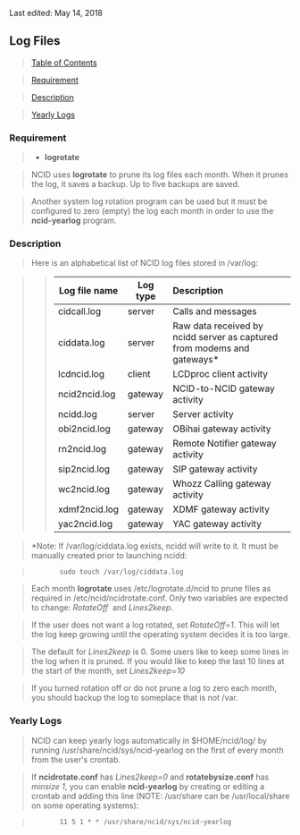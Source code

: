 <!-- Log.md - Removable HEADER Start -->

Last edited: May 14, 2018

<!-- Removable HEADER End -->

## <a name="log_top"></a> Log Files

> [Table of Contents](#doc_top)

> [Requirement](#log_req)

> [Description](#log_des)

> [Yearly Logs](#log_year)

### <a name="log_req"></a> Requirement

> - **logrotate**

> NCID uses **logrotate** to prune its log files each month. When it prunes the
> log, it saves a backup. Up to five backups are saved.

> Another system log rotation program can be used but it must be configured
> to zero (empty) the log each month in order to use the **ncid-yearlog**
> program.

### <a name="log_des"></a> Description

> Here is an alphabetical list of NCID log files stored in /var/log:

> > | Log file name | Log type | Description                                                              |
> > | ------------- | -------- | :----------------------------------------------------------------------- |
> > | cidcall.log   | server   | Calls and messages                                                       |
> > | ciddata.log   | server   | Raw data received by ncidd server as captured from modems and gateways\* |
> > | lcdncid.log   | client   | LCDproc client activity                                                  |
> > | ncid2ncid.log | gateway  | NCID-to-NCID gateway activity                                            |
> > | ncidd.log     | server   | Server activity                                                          |
> > | obi2ncid.log  | gateway  | OBihai gateway activity                                                  |
> > | rn2ncid.log   | gateway  | Remote Notifier gateway activity                                         |
> > | sip2ncid.log  | gateway  | SIP gateway activity                                                     |
> > | wc2ncid.log   | gateway  | Whozz Calling gateway activity                                           |
> > | xdmf2ncid.log | gateway  | XDMF gateway activity                                                    |
> > | yac2ncid.log  | gateway  | YAC gateway activity                                                     |

> \*Note: If /var/log/ciddata.log exists, ncidd will write to it. It must be manually created prior to launching ncidd:

>            sudo touch /var/log/ciddata.log

> Each month **logrotate** uses /etc/logrotate.d/ncid to prune files as required in
> /etc/ncid/ncidrotate.conf. Only two variables are expected to change: _RotateOff_ &nbsp;and _Lines2keep_.

> If the user does not want a log rotated, set _RotateOff=1_. This will let the log keep growing until the operating system decides it is too large.

> The default for _Lines2keep_ is 0. Some users like to keep some lines in the log when
> it is pruned. If you would like to keep the last 10 lines at the start of the month, set
> _Lines2keep=10_

> If you turned rotation off or do not prune a log to zero each month, you should backup
> the log to someplace that is not /var.

### <a name="log_year"></a> Yearly Logs

> NCID can keep yearly logs automatically in $HOME/ncid/log/ by running
> /usr/share/ncid/sys/ncid-yearlog on the first of every month from the user's crontab.

> If **ncidrotate.conf** has _Lines2keep=0_ and **rotatebysize.conf** has _minsize 1_,
> you can enable **ncid-yearlog** by creating or editing a crontab and adding this line
> (NOTE: /usr/share can be /usr/local/share on some operating systems):

>            11 5 1 * * /usr/share/ncid/sys/ncid-yearlog
